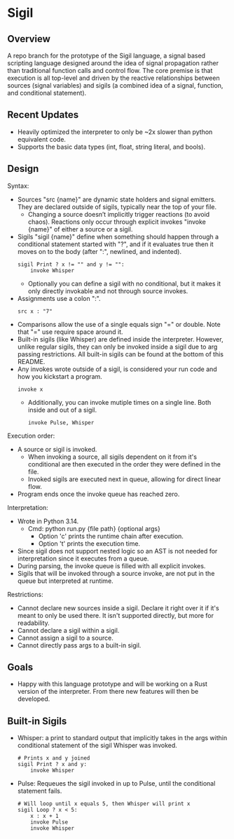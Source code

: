 # Sigil
## Overview
A repo branch for the prototype of the Sigil language, a signal based scripting language designed around the idea of signal propagation rather than traditional function calls and control flow. The core premise is that execution is all top-level and driven by the reactive relationships between sources (signal variables) and sigils (a combined idea of a signal, function, and conditional statement).

## Recent Updates
- Heavily optimized the interpreter to only be ~2x slower than python equivalent code.
- Supports the basic data types (int, float, string literal, and bools).

## Design
Syntax:
- Sources "src {name}" are dynamic state holders and signal emitters. They are declared outside of sigils, typically near the top of your file.
    - Changing a source doesn’t implicitly trigger reactions (to avoid chaos). Reactions only occur through explicit invokes "invoke {name}" of either a source or a sigil.
- Sigils "sigil {name}" define when something should happen through a conditional statement started with "?", and if it evaluates true then it moves on to the body (after ":", newlined, and indented).
    ```
    sigil Print ? x != "" and y != "":
        invoke Whisper
    ```
    - Optionally you can define a sigil with no conditional, but it makes it only directly invokable and not through source invokes.
- Assignments use a colon ":".
    ```
    src x : "7"
    ```
- Comparisons allow the use of a single equals sign "=" or double. Note that "=" use require space around it.
- Built-in sigils (like Whisper) are defined inside the interpreter. However, unlike regular sigils, they can only be invoked inside a sigil due to arg passing restrictions. All built-in sigils can be found at the bottom of this README.
- Any invokes wrote outside of a sigil, is considered your run code and how you kickstart a program.
    ```
    invoke x
    ```
    - Additionally, you can invoke mutiple times on a single line. Both inside and out of a sigil.
        ```
        invoke Pulse, Whisper
        ```

Execution order:
- A source or sigil is invoked.
  - When invoking a source, all sigils dependent on it from it's conditional are then executed in the order they were defined in the file.
  - Invoked sigils are executed next in queue, allowing for direct linear flow.
- Program ends once the invoke queue has reached zero.

Interpretation:
- Wrote in Python 3.14.
    - Cmd: python run.py {file path} {optional args}
        - Option 'c' prints the runtime chain after execution.
        - Option 't' prints the execution time.
- Since sigil does not support nested logic so an AST is not needed for interpretation since it executes from a queue.
- During parsing, the invoke queue is filled with all explicit invokes.
- Sigils that will be invoked through a source invoke, are not put in the queue but interpreted at runtime.

Restrictions:
- Cannot declare new sources inside a sigil. Declare it right over it if it's meant to only be used there. It isn't supported directly, but more for readability.
- Cannot declare a sigil within a sigil.
- Cannot assign a sigil to a source.
- Cannot directly pass args to a built-in sigil.

## Goals
- Happy with this language prototype and will be working on a Rust version of the interpreter. From there new features will then be developed.

## Built-in Sigils
- Whisper: a print to standard output that implicitly takes in the args within conditional statement of the sigil Whisper was invoked.
    ```
    # Prints x and y joined
    sigil Print ? x and y:
        invoke Whisper
    ```
- Pulse: Requeues the sigil invoked in up to Pulse, until the conditional statement fails.
    ```
    # Will loop until x equals 5, then Whisper will print x
    sigil Loop ? x < 5:
        x : x + 1
        invoke Pulse
        invoke Whisper
    ```
